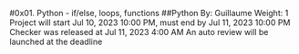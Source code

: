 #0x01. Python - if/else, loops, functions
##Python
 By: Guillaume
 Weight: 1
 Project will start Jul 10, 2023 10:00 PM, must end by Jul 11, 2023 10:00 PM
 Checker was released at Jul 11, 2023 4:00 AM
 An auto review will be launched at the deadline
